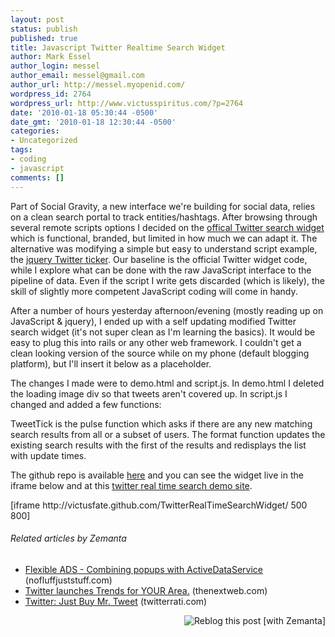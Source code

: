 ```yaml
---
layout: post
status: publish
published: true
title: Javascript Twitter Realtime Search Widget
author: Mark Essel
author_login: messel
author_email: messel@gmail.com
author_url: http://messel.myopenid.com/
wordpress_id: 2764
wordpress_url: http://www.victusspiritus.com/?p=2764
date: '2010-01-18 05:30:44 -0500'
date_gmt: '2010-01-18 12:30:44 -0500'
categories:
- Uncategorized
tags:
- coding
- javascript
comments: []
---
```

<p>Part of Social Gravity, a new interface we're building for social data, relies on a clean search portal to track entities/hashtags. After browsing through several remote scripts options I decided on the <a href="http://twitter.com/goodies/widget_search">offical Twitter search widget</a> which is functional, branded, but limited in how much we can adapt it. The alternative was modifying a simple but easy to understand script example, the <a href="http://tutorialzine.com/2009/10/jquery-twitter-ticker/">jquery Twitter ticker</a>. Our baseline is the official Twitter widget code, while I explore what can be done with the raw JavaScript interface to the pipeline of data. Even if the script I write gets discarded (which is likely), the skill of slightly more competent JavaScript coding will come in handy.</p>
<p>After a number of hours yesterday afternoon/evening (mostly reading up on JavaScript &amp; jquery), I ended up with a self updating modified Twitter search widget (it's not super clean as I'm learning the basics). It would be easy to plug this into rails or any other web framework. I couldn't get a clean looking version of the source while on my phone (default blogging platform), but I'll insert it below as a placeholder.</p>
<p>The changes I made were to demo.html and script.js. In demo.html I deleted the loading image div so that tweets aren't covered up. In script.js I changed and added a few functions:</p>
<p><script src="https://gist.github.com/823854.js?file=sample%20twitter%20real%20time%20search"></script></p>
<p>TweetTick is the pulse function which asks if there are any new matching search results from all or a subset of users. The format function updates the existing search results with the first of the results and redisplays the list with update times.</p>
<p>The github repo is available <a href="https://github.com/victusfate/TwitterRealTimeSearchWidget">here</a> and you can see the widget live in the iframe below and at this <a href="http://victusfate.github.com/TwitterRealTimeSearchWidget/">twitter real time search demo site</a>.</p>
<p>[iframe http://victusfate.github.com/TwitterRealTimeSearchWidget/ 500 800]</p>
<h6 class="zemanta-related-title" style="font-size: 1em;">Related articles by Zemanta</h6>
<ul class="zemanta-article-ul">
<li class="zemanta-article-ul-li"><a href="http://www.nofluffjuststuff.com/blog/matthias__wessendorf_/2010/01/flexible_ads__combining_popups_with_activedataservice?utm_source=blogitem&amp;utm_medium=rss&amp;utm_campaign=blogrss">Flexible ADS - Combining popups with ActiveDataService</a> (nofluffjuststuff.com)</li>
<li class="zemanta-article-ul-li"><a href="http://thenextweb.com/apps/2010/01/22/twitter-launches-trends-area/">Twitter launches Trends for YOUR Area.</a> (thenextweb.com)</li>
<li class="zemanta-article-ul-li"><a href="http://www.twitterrati.com/2010/01/24/twitter-just-buy-mr-tweet/">Twitter: Just Buy Mr. Tweet</a> (twitterrati.com)</li>
</ul>
<div class="zemanta-pixie" style="margin-top: 10px; height: 15px;"><a class="zemanta-pixie-a" title="Reblog this post [with Zemanta]" href="http://reblog.zemanta.com/zemified/a15fa0db-7534-42f0-987e-cbd8bd3336d3/"><img class="zemanta-pixie-img" style="border: none; float: right;" src="http://img.zemanta.com/reblog_e.png?x-id=a15fa0db-7534-42f0-987e-cbd8bd3336d3" alt="Reblog this post [with Zemanta]" /></a><span class="zem-script more-related pretty-attribution"><script src="http://static.zemanta.com/readside/loader.js" type="text/javascript"></script></span></div>
